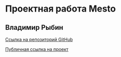 # Проектная работа Mesto
## Владимир Рыбин

[Ссылка на репозиторий GitHub](https://github.com/VRybin1723/mesto-project-ff.git)

[Публичная ссылка на проект](https://vrybin1723.github.io/mesto-project-ff/)